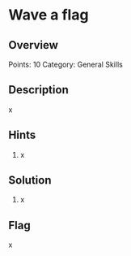 # Wave a flag
## Overview
Points: 10
Category: General Skills

## Description
x

## Hints

1. x

## Solution

1. x

## Flag

x                                                   
